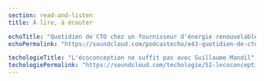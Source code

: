 ```yaml
---
section: read-and-listen
title: À lire, à écouter

echoTitle: "Quotidien de CTO chez un fournisseur d'énergie renouvelable"
echoPermalink: "https://soundcloud.com/podcastecho/e43-quotidien-de-cto-chez-un-fournisseur-denergie-renouvelable-avec-jean-michel-blanc"

techologieTitle: "L'écoconception ne suffit pas avec Guillaume Mandil"
techologiePermalink: "https://soundcloud.com/techologie/51-lecoconception-avec-guillaume-mandil"
---
```

